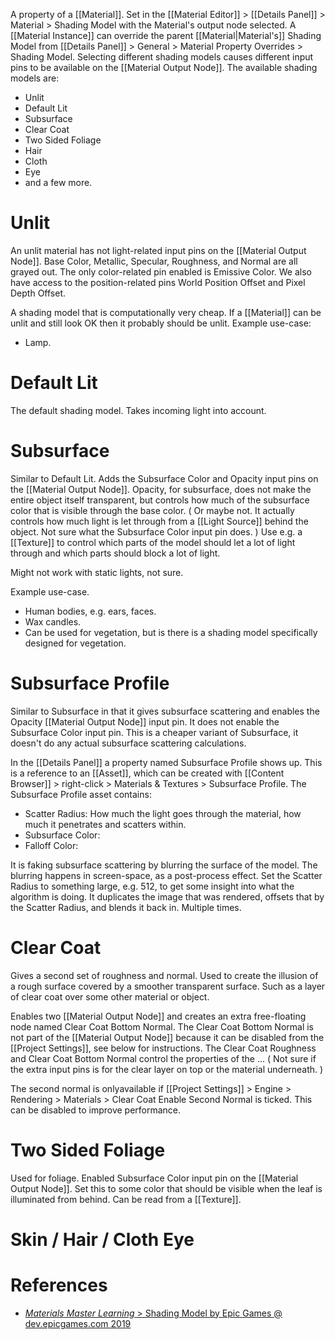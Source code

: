 A property of a [[Material]].
Set in the [[Material Editor]] > [[Details Panel]] >  Material > Shading Model with the Material's output node selected.
A [[Material Instance]] can override the parent [[Material|Material's]] Shading Model from [[Details Panel]] > General > Material Property Overrides > Shading Model.
Selecting different shading models causes different input pins to be available on the [[Material Output Node]].
The available shading models are:
- Unlit
- Default Lit
- Subsurface
- Clear Coat
- Two Sided Foliage
- Hair
- Cloth
- Eye
- and a few more.

# Unlit

An unlit material has not light-related input pins on the [[Material Output Node]].
Base Color, Metallic, Specular, Roughness, and Normal are all grayed out.
The only color-related pin enabled is Emissive Color.
We also have access to the position-related pins World Position Offset and Pixel Depth Offset.

A shading model that is computationally very cheap.
If a [[Material]] can be unlit and still look OK then it probably should be unlit.
Example use-case:
- Lamp.


# Default Lit

The default shading model.
Takes incoming light into account.

# Subsurface

Similar to Default Lit.
Adds the Subsurface Color and Opacity input pins on the [[Material Output Node]].
Opacity, for subsurface, does not make the entire object itself transparent,
but controls how much of the subsurface color that is visible through the base color.
(
Or maybe not. It actually controls how much light is let through from a [[Light Source]] behind the object.
Not sure what the Subsurface Color input pin does.
)
Use e.g. a [[Texture]] to control which parts of the model should let a lot of light through and which parts should block a lot of light.

Might not work with static lights, not sure.

Example use-case.
- Human bodies, e.g. ears, faces.
- Wax candles.
- Can be used for vegetation, but is there is a shading model specifically designed for vegetation.


# Subsurface Profile

Similar to Subsurface in that it gives subsurface scattering and enables the Opacity [[Material Output Node]] input pin.
It does not enable the Subsurface Color input pin.
This is a cheaper variant of Subsurface, it doesn't do any actual subsurface scattering calculations.

In the [[Details Panel]] a property named Subsurface Profile shows up.
This is a reference to an [[Asset]], which can be created with [[Content Browser]]  > right-click > Materials & Textures > Subsurface Profile.
The Subsurface Profile asset contains:
- Scatter Radius: How much the light goes through the material, how much it penetrates and scatters within.
- Subsurface Color: 
- Falloff Color:

It is faking subsurface scattering by blurring the surface of the model.
The blurring happens in screen-space, as a post-process effect.
Set the Scatter Radius to something large, e.g. 512, to get some insight into what the algorithm is doing.
It duplicates the image that was rendered, offsets that by the Scatter Radius, and blends it back in. Multiple times.



# Clear Coat

Gives a second set of roughness and normal.
Used to create the illusion of a rough surface covered by a smoother transparent surface.
Such as a layer of clear coat over some other material or object.

Enables two [[Material Output Node]] and creates an extra free-floating node named Clear Coat Bottom Normal.
The Clear Coat Bottom Normal is not part of the [[Material Output Node]] because it can be disabled from the [[Project Settings]],
see below for instructions.
The Clear Coat Roughness and Clear Coat Bottom Normal control the properties of the ...
(
Not sure if the extra input pins is for the clear layer on top or the material underneath.
)

The second normal is onlyavailable if [[Project Settings]] > Engine > Rendering > Materials > Clear Coat Enable Second Normal is ticked.
This can be disabled to improve performance.

# Two Sided Foliage

Used for foliage.
Enabled Subsurface Color input pin on the [[Material Output Node]].
Set this to some color that should be visible when the leaf is illuminated from behind.
Can be read from a [[Texture]].



# Skin / Hair / Cloth Eye



# References

- [_Materials Master Learning_ > Shading Model by Epic Games @ dev.epicgames.com 2019 ](https://dev.epicgames.com/community/learning/courses/2dy/unreal-engine-materials-master-learning/lVe/shading-model)
